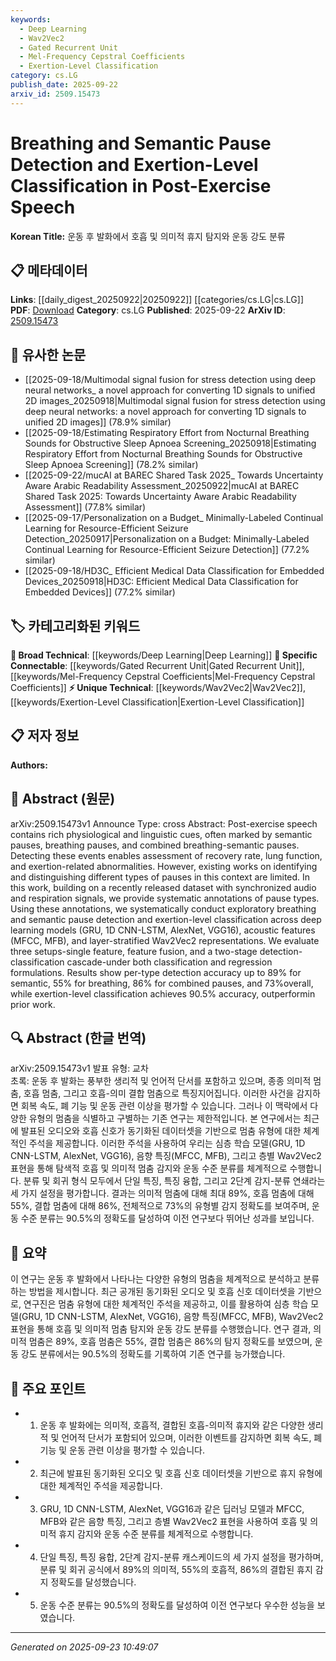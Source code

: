 ```yaml
---
keywords:
  - Deep Learning
  - Wav2Vec2
  - Gated Recurrent Unit
  - Mel-Frequency Cepstral Coefficients
  - Exertion-Level Classification
category: cs.LG
publish_date: 2025-09-22
arxiv_id: 2509.15473
---
```


<!-- KEYWORD_LINKING_METADATA:
{
  "processed_timestamp": "2025-09-23T10:49:07.624219",
  "vocabulary_version": "1.0",
  "selected_keywords": [
    "Deep Learning",
    "Wav2Vec2",
    "Gated Recurrent Unit",
    "Mel-Frequency Cepstral Coefficients",
    "Exertion-Level Classification"
  ],
  "rejected_keywords": [],
  "similarity_scores": {
    "Deep Learning": 0.85,
    "Wav2Vec2": 0.8,
    "Gated Recurrent Unit": 0.82,
    "Mel-Frequency Cepstral Coefficients": 0.78,
    "Exertion-Level Classification": 0.79
  },
  "extraction_method": "AI_prompt_based",
  "budget_applied": true,
  "candidates_json": {
    "candidates": [
      {
        "surface": "Deep Learning",
        "canonical": "Deep Learning",
        "aliases": [],
        "category": "broad_technical",
        "rationale": "Deep Learning is a fundamental technique used in the study, linking it to a wide array of related research.",
        "novelty_score": 0.3,
        "connectivity_score": 0.9,
        "specificity_score": 0.6,
        "link_intent_score": 0.85
      },
      {
        "surface": "Wav2Vec2",
        "canonical": "Wav2Vec2",
        "aliases": [],
        "category": "unique_technical",
        "rationale": "Wav2Vec2 is a specific model used for feature extraction in the study, offering a unique connection to self-supervised learning.",
        "novelty_score": 0.75,
        "connectivity_score": 0.7,
        "specificity_score": 0.85,
        "link_intent_score": 0.8
      },
      {
        "surface": "GRU",
        "canonical": "Gated Recurrent Unit",
        "aliases": [
          "GRU"
        ],
        "category": "specific_connectable",
        "rationale": "GRU is a specific neural network architecture used in the study, relevant for linking to other temporal sequence modeling research.",
        "novelty_score": 0.5,
        "connectivity_score": 0.78,
        "specificity_score": 0.8,
        "link_intent_score": 0.82
      },
      {
        "surface": "MFCC",
        "canonical": "Mel-Frequency Cepstral Coefficients",
        "aliases": [
          "MFCC"
        ],
        "category": "specific_connectable",
        "rationale": "MFCC is a widely used feature in speech processing, connecting this study to broader audio analysis research.",
        "novelty_score": 0.45,
        "connectivity_score": 0.85,
        "specificity_score": 0.75,
        "link_intent_score": 0.78
      },
      {
        "surface": "Exertion-Level Classification",
        "canonical": "Exertion-Level Classification",
        "aliases": [],
        "category": "unique_technical",
        "rationale": "This is a unique application of classification in the study, offering a novel link to physiological analysis.",
        "novelty_score": 0.7,
        "connectivity_score": 0.65,
        "specificity_score": 0.88,
        "link_intent_score": 0.79
      }
    ],
    "ban_list_suggestions": [
      "post-exercise",
      "semantic pauses",
      "breathing pauses",
      "combined pauses",
      "audio and respiration signals"
    ]
  },
  "decisions": [
    {
      "candidate_surface": "Deep Learning",
      "resolved_canonical": "Deep Learning",
      "decision": "linked",
      "scores": {
        "novelty": 0.3,
        "connectivity": 0.9,
        "specificity": 0.6,
        "link_intent": 0.85
      }
    },
    {
      "candidate_surface": "Wav2Vec2",
      "resolved_canonical": "Wav2Vec2",
      "decision": "linked",
      "scores": {
        "novelty": 0.75,
        "connectivity": 0.7,
        "specificity": 0.85,
        "link_intent": 0.8
      }
    },
    {
      "candidate_surface": "GRU",
      "resolved_canonical": "Gated Recurrent Unit",
      "decision": "linked",
      "scores": {
        "novelty": 0.5,
        "connectivity": 0.78,
        "specificity": 0.8,
        "link_intent": 0.82
      }
    },
    {
      "candidate_surface": "MFCC",
      "resolved_canonical": "Mel-Frequency Cepstral Coefficients",
      "decision": "linked",
      "scores": {
        "novelty": 0.45,
        "connectivity": 0.85,
        "specificity": 0.75,
        "link_intent": 0.78
      }
    },
    {
      "candidate_surface": "Exertion-Level Classification",
      "resolved_canonical": "Exertion-Level Classification",
      "decision": "linked",
      "scores": {
        "novelty": 0.7,
        "connectivity": 0.65,
        "specificity": 0.88,
        "link_intent": 0.79
      }
    }
  ]
}
-->

# Breathing and Semantic Pause Detection and Exertion-Level Classification in Post-Exercise Speech

**Korean Title:** 운동 후 발화에서 호흡 및 의미적 휴지 탐지와 운동 강도 분류

## 📋 메타데이터

**Links**: [[daily_digest_20250922|20250922]] [[categories/cs.LG|cs.LG]]
**PDF**: [Download](https://arxiv.org/pdf/2509.15473.pdf)
**Category**: cs.LG
**Published**: 2025-09-22
**ArXiv ID**: [2509.15473](https://arxiv.org/abs/2509.15473)

## 🔗 유사한 논문
- [[2025-09-18/Multimodal signal fusion for stress detection using deep neural networks_ a novel approach for converting 1D signals to unified 2D images_20250918|Multimodal signal fusion for stress detection using deep neural networks: a novel approach for converting 1D signals to unified 2D images]] (78.9% similar)
- [[2025-09-18/Estimating Respiratory Effort from Nocturnal Breathing Sounds for Obstructive Sleep Apnoea Screening_20250918|Estimating Respiratory Effort from Nocturnal Breathing Sounds for Obstructive Sleep Apnoea Screening]] (78.2% similar)
- [[2025-09-22/mucAI at BAREC Shared Task 2025_ Towards Uncertainty Aware Arabic Readability Assessment_20250922|mucAI at BAREC Shared Task 2025: Towards Uncertainty Aware Arabic Readability Assessment]] (77.8% similar)
- [[2025-09-17/Personalization on a Budget_ Minimally-Labeled Continual Learning for Resource-Efficient Seizure Detection_20250917|Personalization on a Budget: Minimally-Labeled Continual Learning for Resource-Efficient Seizure Detection]] (77.2% similar)
- [[2025-09-18/HD3C_ Efficient Medical Data Classification for Embedded Devices_20250918|HD3C: Efficient Medical Data Classification for Embedded Devices]] (77.2% similar)

## 🏷️ 카테고리화된 키워드
**🧠 Broad Technical**: [[keywords/Deep Learning|Deep Learning]]
**🔗 Specific Connectable**: [[keywords/Gated Recurrent Unit|Gated Recurrent Unit]], [[keywords/Mel-Frequency Cepstral Coefficients|Mel-Frequency Cepstral Coefficients]]
**⚡ Unique Technical**: [[keywords/Wav2Vec2|Wav2Vec2]], [[keywords/Exertion-Level Classification|Exertion-Level Classification]]

## 📋 저자 정보

**Authors:** 

## 📄 Abstract (원문)

arXiv:2509.15473v1 Announce Type: cross 
Abstract: Post-exercise speech contains rich physiological and linguistic cues, often marked by semantic pauses, breathing pauses, and combined breathing-semantic pauses. Detecting these events enables assessment of recovery rate, lung function, and exertion-related abnormalities. However, existing works on identifying and distinguishing different types of pauses in this context are limited. In this work, building on a recently released dataset with synchronized audio and respiration signals, we provide systematic annotations of pause types. Using these annotations, we systematically conduct exploratory breathing and semantic pause detection and exertion-level classification across deep learning models (GRU, 1D CNN-LSTM, AlexNet, VGG16), acoustic features (MFCC, MFB), and layer-stratified Wav2Vec2 representations. We evaluate three setups-single feature, feature fusion, and a two-stage detection-classification cascade-under both classification and regression formulations. Results show per-type detection accuracy up to 89$\%$ for semantic, 55$\%$ for breathing, 86$\%$ for combined pauses, and 73$\%$overall, while exertion-level classification achieves 90.5$\%$ accuracy, outperformin prior work.

## 🔍 Abstract (한글 번역)

arXiv:2509.15473v1 발표 유형: 교차  
초록: 운동 후 발화는 풍부한 생리적 및 언어적 단서를 포함하고 있으며, 종종 의미적 멈춤, 호흡 멈춤, 그리고 호흡-의미 결합 멈춤으로 특징지어집니다. 이러한 사건을 감지하면 회복 속도, 폐 기능 및 운동 관련 이상을 평가할 수 있습니다. 그러나 이 맥락에서 다양한 유형의 멈춤을 식별하고 구별하는 기존 연구는 제한적입니다. 본 연구에서는 최근에 발표된 오디오와 호흡 신호가 동기화된 데이터셋을 기반으로 멈춤 유형에 대한 체계적인 주석을 제공합니다. 이러한 주석을 사용하여 우리는 심층 학습 모델(GRU, 1D CNN-LSTM, AlexNet, VGG16), 음향 특징(MFCC, MFB), 그리고 층별 Wav2Vec2 표현을 통해 탐색적 호흡 및 의미적 멈춤 감지와 운동 수준 분류를 체계적으로 수행합니다. 분류 및 회귀 형식 모두에서 단일 특징, 특징 융합, 그리고 2단계 감지-분류 연쇄라는 세 가지 설정을 평가합니다. 결과는 의미적 멈춤에 대해 최대 89$\%$, 호흡 멈춤에 대해 55$\%$, 결합 멈춤에 대해 86$\%$, 전체적으로 73$\%$의 유형별 감지 정확도를 보여주며, 운동 수준 분류는 90.5$\%$의 정확도를 달성하여 이전 연구보다 뛰어난 성과를 보입니다.

## 📝 요약

이 연구는 운동 후 발화에서 나타나는 다양한 유형의 멈춤을 체계적으로 분석하고 분류하는 방법을 제시합니다. 최근 공개된 동기화된 오디오 및 호흡 신호 데이터셋을 기반으로, 연구진은 멈춤 유형에 대한 체계적인 주석을 제공하고, 이를 활용하여 심층 학습 모델(GRU, 1D CNN-LSTM, AlexNet, VGG16), 음향 특징(MFCC, MFB), Wav2Vec2 표현을 통해 호흡 및 의미적 멈춤 탐지와 운동 강도 분류를 수행했습니다. 연구 결과, 의미적 멈춤은 89%, 호흡 멈춤은 55%, 결합 멈춤은 86%의 탐지 정확도를 보였으며, 운동 강도 분류에서는 90.5%의 정확도를 기록하여 기존 연구를 능가했습니다.

## 🎯 주요 포인트

- 1. 운동 후 발화에는 의미적, 호흡적, 결합된 호흡-의미적 휴지와 같은 다양한 생리적 및 언어적 단서가 포함되어 있으며, 이러한 이벤트를 감지하면 회복 속도, 폐 기능 및 운동 관련 이상을 평가할 수 있습니다.
- 2. 최근에 발표된 동기화된 오디오 및 호흡 신호 데이터셋을 기반으로 휴지 유형에 대한 체계적인 주석을 제공합니다.
- 3. GRU, 1D CNN-LSTM, AlexNet, VGG16과 같은 딥러닝 모델과 MFCC, MFB와 같은 음향 특징, 그리고 층별 Wav2Vec2 표현을 사용하여 호흡 및 의미적 휴지 감지와 운동 수준 분류를 체계적으로 수행합니다.
- 4. 단일 특징, 특징 융합, 2단계 감지-분류 캐스케이드의 세 가지 설정을 평가하며, 분류 및 회귀 공식에서 89%의 의미적, 55%의 호흡적, 86%의 결합된 휴지 감지 정확도를 달성했습니다.
- 5. 운동 수준 분류는 90.5%의 정확도를 달성하여 이전 연구보다 우수한 성능을 보였습니다.


---

*Generated on 2025-09-23 10:49:07*